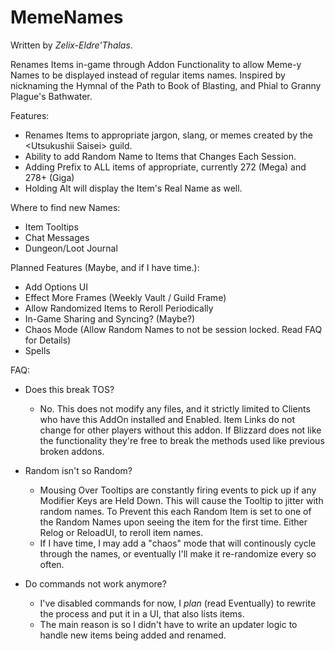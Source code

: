 # MemeNames 
Written by _Zelix-Eldre'Thalas_.

Renames Items in-game through Addon Functionality to allow Meme-y Names to be displayed instead of regular items names.
Inspired by nicknaming the Hymnal of the Path to Book of Blasting, and Phial to Granny Plague's Bathwater.

Features:
* Renames Items to appropriate jargon, slang, or memes created by the \<Utsukushii Saisei\> guild.
* Ability to add Random Name to Items that Changes Each Session.
* Adding Prefix to ALL items of appropriate, currently 272 (Mega) and 278+ (Giga)
* Holding Alt will display the Item's Real Name as well.

Where to find new Names:
* Item Tooltips
* Chat Messages
* Dungeon/Loot Journal
	
Planned Features (Maybe, and if I have time.):
* Add Options UI
* Effect More Frames (Weekly Vault / Guild Frame)
* Allow Randomized Items to Reroll Periodically
* In-Game Sharing and Syncing? (Maybe?)
* Chaos Mode (Allow Random Names to not be session locked. Read FAQ for Details)
* Spells

FAQ:
* Does this break TOS?
  * No. This does not modify any files, and it strictly limited to Clients who have this AddOn installed and Enabled. Item Links do not change for other players without this addon. If Blizzard does not like the functionality they're free to break the methods used like previous broken addons.
	
* Random isn't so Random?
  * Mousing Over Tooltips are constantly firing events to pick up if any Modifier Keys are Held Down. This will cause the Tooltip to jitter with random names. To Prevent this each Random Item is set to one of the Random Names upon seeing the item for the first time. Either Relog or ReloadUI, to reroll item names.
  * If I have time, I may add a "chaos" mode that will continously cycle through the names, or eventually I'll make it re-randomize every so often.

* Do commands not work anymore?
  * I've disabled commands for now, I _plan_ (read Eventually) to rewrite the process and put it in a UI, that also lists items.
  * The main reason is so I didn't have to write an updater logic to handle new items being added and renamed.
